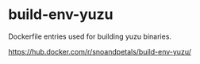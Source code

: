 # build-env-yuzu
Dockerfile entries used for building yuzu binaries.

https://hub.docker.com/r/snoandpetals/build-env-yuzu/
